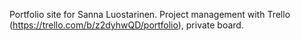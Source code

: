 Portfolio site for Sanna Luostarinen.
Project management with Trello (https://trello.com/b/z2dyhwQD/portfolio), private board.